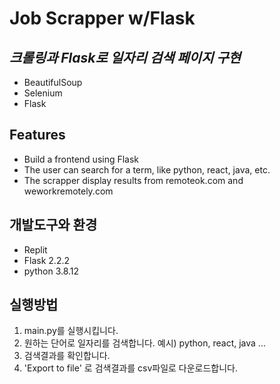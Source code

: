 # Job Scrapper w/Flask
## _크롤링과 Flask로 일자리 검색 페이지 구현_
- BeautifulSoup
- Selenium
- Flask

## Features
- Build a frontend using Flask
- The user can search for a term, like python, react, java, etc.
- The scrapper display results from remoteok.com and weworkremotely.com


## 개발도구와 환경
- Replit
- Flask 2.2.2
- python 3.8.12

## 실행방법
1. main.py를 실행시킵니다.
2. 원하는 단어로 일자리를 검색합니다. 예시) python, react, java ...
3. 검색결과를 확인합니다. 
4. 'Export to file' 로 검색결과를 csv파일로 다운로드합니다. 

